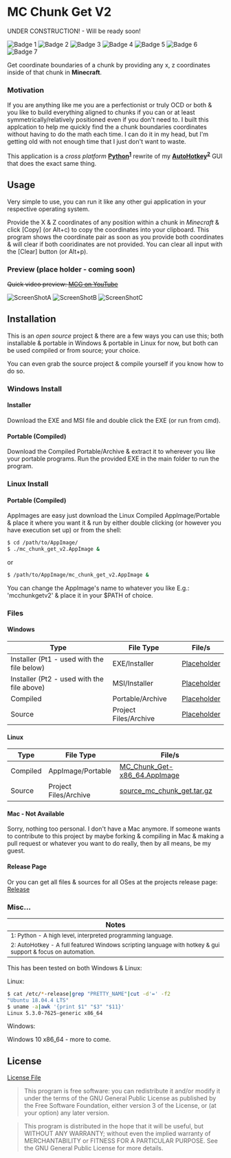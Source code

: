 # MC Chunk Get V2

UNDER CONSTRUCTION! - Will be ready soon!

![Badge 1](images/gu.png) ![Badge 2](images/mg.png) ![Badge 3](images/mu.png) ![Badge 4](images/oc.png) ![Badge 5](images/pc.png) ![Badge 6](images/pp.png) ![Badge 7](images/ps.png)

Get coordinate boundaries of a chunk by providing any x, z coordinates inside of that chunk in **Minecraft**.

### Motivation

If you are anything like me you are a perfectionist or truly OCD or both &amp; you like to build everything aligned to chunks if you can or at least symmetrically/relatively positioned even if you don't need to. I built this applcation to help me quickly find the a chunk boundaries coordinates without having to do the math each time. I can do it in my head, but I'm getting old with not enough time that I just don't want to waste.

This application is a *cross platform* **[Python](https://www.python.org/)<sup>[1](#note1)</sup>** rewrite of my **[AutoHotkey](https://www.autohotkey.com/)<sup>[2](#note2)</sup>** GUI that does the exact same thing.

## Usage

Very simple to use, you can run it like any other gui application in your respective operating system.

Provide the X & Z coordinates of any position within a chunk in *Minecraft* &amp; click [Copy] (or Alt+c) to copy the coordinates into your clipboard. This program shows the coordinate pair as soon as you provide both coordinates &amp; will clear if both cooridinates are not provided. You can clear all input with the [Clear] button (or Alt+p).

### Preview (place holder - coming soon)

<span style="text-decoration: line-through;">Quick video preview: [MCG on YouTube]()</span>

![ScreenShotA](./images/previewa.png) ![ScreenShotB](./images/previewb.png) ![ScreenShotC](./images/icon.png)

## Installation

This is an *open source* project &amp; there are a few ways you can use this; both installable &amp; portable in Windows &amp; portable in Linux for now, but both can be used compiled or from source; your choice.

You can even grab the source project &amp; compile yourself if you know how to do so.

### Windows Install

#### Installer

Download the EXE and MSI file and double click the EXE (or run from cmd).

#### Portable (Compiled)

Download the Compiled Portable/Archive &amp; extract it to wherever you like your portable programs. Run the provided EXE in the main folder to run the program.

### Linux Install

#### Portable (Compiled)

AppImages are easy just download the Linux Compiled AppImage/Portable &amp; place it where you want it &amp; run by either double clicking (or however you have execution set up) or from the shell:

```Bash
$ cd /path/to/AppImage/
$ ./mc_chunk_get_v2.AppImage &
```

or

```Bash
$ /path/to/AppImage/mc_chunk_get_v2.AppImage &
```

You can change the AppImage's name to whatever you like E.g.: 'mcchunkgetv2' &amp; place it in your $PATH of choice.

### Files

#### Windows

|Type|File Type|File/s|
| --------- | --------- | --------- |
|Installer (Pt1 - used with the file below)    |EXE/Installer|[Placeholder]()|
|Installer (Pt2 - used with the file above)    |MSI/Installer|[Placeholder]()|
|Compiled      |Portable/Archive|[Placeholder]()|
|Source      |Project Files/Archive|[Placeholder]()|

#### Linux

|Type|File Type|File/s|
| --------- | --------- | --------- |
|Compiled      |AppImage/Portable|[MC_Chunk_Get-x86_64.AppImage](Linux/compiled/MC_Chunk_Get-x86_64.AppImage)|
|Source      |Project Files/Archive|[source_mc_chunk_get.tar.gz](Linux/src/source_mc_chunk_get.tar.gz)|

#### Mac - Not Available

Sorry, nothing too personal. I don't have a Mac anymore. If someone wants to contribute to this project by maybe forking &amp; compiling in Mac &amp; making a pull request or whatever you want to do really, then by all means, be my guest.

#### Release Page

Or you can get all files &amp; sources for all OSes at the projects release page: [Release]()

### Misc...

|Notes|
| --- |
|<a name="note1"><sup>1: Python - A high level, interpreted programming language.</sup></a>|
|<a name="note2"><sup>2: AutoHotkey - A full featured Windows scripting language with hotkey &amp; gui support &amp; focus on automation.</sup></a>|

This has been tested on both Windows &amp; Linux:

Linux:

```Bash
$ cat /etc/*-release|grep "PRETTY_NAME"|cut -d'=' -f2
"Ubuntu 18.04.4 LTS"
$ uname -a|awk '{print $1" "$3" "$11}'
Linux 5.3.0-7625-generic x86_64
```

Windows:

Windows 10 x86_64 - more to come.


## License

[License File](LICENSE)

>This program is free software: you can redistribute it and/or modify it under the terms of the GNU General Public License as published by the Free Software Foundation, either version 3 of the License, or (at your option) any later version. 

>This program is distributed in the hope that it will be useful, but WITHOUT ANY WARRANTY; without even the implied warranty of MERCHANTABILITY or FITNESS FOR A PARTICULAR PURPOSE.  See the GNU General Public License for more details.
